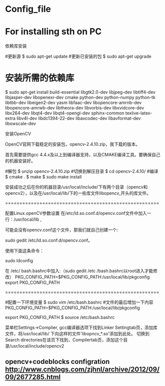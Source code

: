 # Config_file
For installing sth on PC
======================================================================
依赖库安装

#更新源
$ sudo apt-get update 
#更新已安装的包
$ sudo apt-get upgrade 
# 安装所需的依赖库
$ sudo apt-get install build-essential libgtk2.0-dev libjpeg-dev libtiff4-dev libjasper-dev libopenexr-dev cmake python-dev python-numpy python-tk libtbb-dev libeigen2-dev yasm libfaac-dev libopencore-amrnb-dev libopencore-amrwb-dev libtheora-dev libvorbis-dev libxvidcore-dev libx264-dev libqt4-dev libqt4-opengl-dev sphinx-common texlive-latex-extra libv4l-dev libdc1394-22-dev libavcodec-dev libavformat-dev libswscale-dev

安装OpenCV

OpenCV官网下载稳定的安装包，opencv-2.4.10.zip，我下载的版本。

首先需要提供gcc 4.4.x及以上到编译器支持，以及CMAKE编译工具。要确保自己的机器安装好。

#解包
$ unzip opencv-2.4.10.zip
#切换到解压目录
$ cd opencv-2.4.10/
#编译
$ cmake .
$ make
$ sudo make install

安装成功之后在你的机器目录/usr/local/include/下有两个目录（opencv和opencv2），以及在/usr/local/lib/下的一些库文件libopencv_开头的库文件。

======================================================

配置Linux.openCV参数设置
在/etc/ld.so.conf.d/opencv.conf文件中加入一行：/usr/local/lib ,

可能会没有opencv.conf这个文件，那我们就自己创建一个:

sudo gedit /etc/ld.so.conf.d/opencv.conf。

使用下面这条命令：

sudo ldconfig         

在 /etc/ bash.bashrc中加入:（sudo gedit /etc /bash.bashrc以root进入才能修改）
PKG_CONFIG_PATH=$PKG_CONFIG_PATH:/usr/local/lib/pkgconfig
export PKG_CONFIG_PATH

======================================================


#配置一下环境变量
$ sudo vim /etc/bash.bashrc
#文件的最后增加一下内容
PKG_CONFIG_PATH=$PKG_CONFIG_PATH:/usr/local/lib/pkgconfig

export PKG_CONFIG_PATH
$ source /etc/bash.bashrc


菜单栏Settings->Complier, gcc编译器选项下找到Linker Settingtab页，添加库文件，将/usr/local/lib/ 下向这样的文件'libopncv_*.so'添加到此处。
切换到Search directories在该页下找到，Compilertab页，添加这个目录/usr/local/include/opencv2

opencv+codeblocks configration
http://www.cnblogs.com/zjhnl/archive/2012/09/09/2677285.html
------------------------------------------------------------------------------------------


